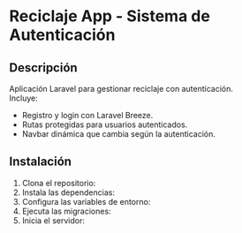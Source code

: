 # Reciclaje App - Sistema de Autenticación

## Descripción
Aplicación Laravel para gestionar reciclaje con autenticación.  
Incluye:
- Registro y login con Laravel Breeze.
- Rutas protegidas para usuarios autenticados.
- Navbar dinámica que cambia según la autenticación.

## Instalación
1. Clona el repositorio:
2. Instala las dependencias:
3. Configura las variables de entorno:
4. Ejecuta las migraciones:
5. Inicia el servidor:
